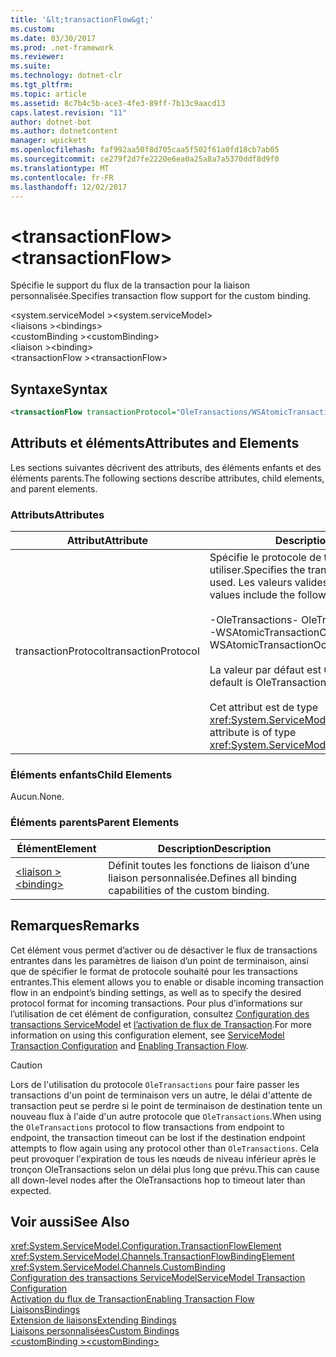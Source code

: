 ```yaml
---
title: '&lt;transactionFlow&gt;'
ms.custom: 
ms.date: 03/30/2017
ms.prod: .net-framework
ms.reviewer: 
ms.suite: 
ms.technology: dotnet-clr
ms.tgt_pltfrm: 
ms.topic: article
ms.assetid: 8c7b4c5b-ace3-4fe3-89ff-7b13c9aacd13
caps.latest.revision: "11"
author: dotnet-bot
ms.author: dotnetcontent
manager: wpickett
ms.openlocfilehash: faf992aa50f8d705caa5f502f61a0fd18cb7ab05
ms.sourcegitcommit: ce279f2d7fe2220e6ea0a25a8a7a5370ddf8d9f0
ms.translationtype: MT
ms.contentlocale: fr-FR
ms.lasthandoff: 12/02/2017
---
```

# <a name="lttransactionflowgt"></a><span data-ttu-id="d251a-102">&lt;transactionFlow&gt;</span><span class="sxs-lookup"><span data-stu-id="d251a-102">&lt;transactionFlow&gt;</span></span>
<span data-ttu-id="d251a-103">Spécifie le support du flux de la transaction pour la liaison personnalisée.</span><span class="sxs-lookup"><span data-stu-id="d251a-103">Specifies transaction flow support for the custom binding.</span></span>  
  
 <span data-ttu-id="d251a-104">\<system.serviceModel ></span><span class="sxs-lookup"><span data-stu-id="d251a-104">\<system.serviceModel></span></span>  
<span data-ttu-id="d251a-105">\<liaisons ></span><span class="sxs-lookup"><span data-stu-id="d251a-105">\<bindings></span></span>  
<span data-ttu-id="d251a-106">\<customBinding ></span><span class="sxs-lookup"><span data-stu-id="d251a-106">\<customBinding></span></span>  
<span data-ttu-id="d251a-107">\<liaison ></span><span class="sxs-lookup"><span data-stu-id="d251a-107">\<binding></span></span>  
<span data-ttu-id="d251a-108">\<transactionFlow ></span><span class="sxs-lookup"><span data-stu-id="d251a-108">\<transactionFlow></span></span>  
  
## <a name="syntax"></a><span data-ttu-id="d251a-109">Syntaxe</span><span class="sxs-lookup"><span data-stu-id="d251a-109">Syntax</span></span>  
  
```xml  
<transactionFlow transactionProtocol="OleTransactions/WSAtomicTransactionOctober2004"/>  
```  
  
## <a name="attributes-and-elements"></a><span data-ttu-id="d251a-110">Attributs et éléments</span><span class="sxs-lookup"><span data-stu-id="d251a-110">Attributes and Elements</span></span>  
 <span data-ttu-id="d251a-111">Les sections suivantes décrivent des attributs, des éléments enfants et des éléments parents.</span><span class="sxs-lookup"><span data-stu-id="d251a-111">The following sections describe attributes, child elements, and parent elements.</span></span>  
  
### <a name="attributes"></a><span data-ttu-id="d251a-112">Attributs</span><span class="sxs-lookup"><span data-stu-id="d251a-112">Attributes</span></span>  
  
|<span data-ttu-id="d251a-113">Attribut</span><span class="sxs-lookup"><span data-stu-id="d251a-113">Attribute</span></span>|<span data-ttu-id="d251a-114">Description</span><span class="sxs-lookup"><span data-stu-id="d251a-114">Description</span></span>|  
|---------------|-----------------|  
|<span data-ttu-id="d251a-115">transactionProtocol</span><span class="sxs-lookup"><span data-stu-id="d251a-115">transactionProtocol</span></span>|<span data-ttu-id="d251a-116">Spécifie le protocole de transaction à utiliser.</span><span class="sxs-lookup"><span data-stu-id="d251a-116">Specifies the transaction protocol to be used.</span></span> <span data-ttu-id="d251a-117">Les valeurs valides sont les suivantes :</span><span class="sxs-lookup"><span data-stu-id="d251a-117">Valid values include the following:</span></span><br /><br /> <span data-ttu-id="d251a-118">-OleTransactions</span><span class="sxs-lookup"><span data-stu-id="d251a-118">-   OleTransactions</span></span><br /><span data-ttu-id="d251a-119">-WSAtomicTransactionOctober2004</span><span class="sxs-lookup"><span data-stu-id="d251a-119">-   WSAtomicTransactionOctober2004</span></span><br /><br /> <span data-ttu-id="d251a-120">La valeur par défaut est OleTransactions.</span><span class="sxs-lookup"><span data-stu-id="d251a-120">The default is OleTransactions.</span></span><br /><br /> <span data-ttu-id="d251a-121">Cet attribut est de type <xref:System.ServiceModel.TransactionProtocol>.</span><span class="sxs-lookup"><span data-stu-id="d251a-121">This attribute is of type <xref:System.ServiceModel.TransactionProtocol>.</span></span>|  
  
### <a name="child-elements"></a><span data-ttu-id="d251a-122">Éléments enfants</span><span class="sxs-lookup"><span data-stu-id="d251a-122">Child Elements</span></span>  
 <span data-ttu-id="d251a-123">Aucun.</span><span class="sxs-lookup"><span data-stu-id="d251a-123">None.</span></span>  
  
### <a name="parent-elements"></a><span data-ttu-id="d251a-124">Éléments parents</span><span class="sxs-lookup"><span data-stu-id="d251a-124">Parent Elements</span></span>  
  
|<span data-ttu-id="d251a-125">Élément</span><span class="sxs-lookup"><span data-stu-id="d251a-125">Element</span></span>|<span data-ttu-id="d251a-126">Description</span><span class="sxs-lookup"><span data-stu-id="d251a-126">Description</span></span>|  
|-------------|-----------------|  
|[<span data-ttu-id="d251a-127">\<liaison ></span><span class="sxs-lookup"><span data-stu-id="d251a-127">\<binding></span></span>](../../../../../docs/framework/misc/binding.md)|<span data-ttu-id="d251a-128">Définit toutes les fonctions de liaison d’une liaison personnalisée.</span><span class="sxs-lookup"><span data-stu-id="d251a-128">Defines all binding capabilities of the custom binding.</span></span>|  
  
## <a name="remarks"></a><span data-ttu-id="d251a-129">Remarques</span><span class="sxs-lookup"><span data-stu-id="d251a-129">Remarks</span></span>  
 <span data-ttu-id="d251a-130">Cet élément vous permet d’activer ou de désactiver le flux de transactions entrantes dans les paramètres de liaison d’un point de terminaison, ainsi que de spécifier le format de protocole souhaité pour les transactions entrantes.</span><span class="sxs-lookup"><span data-stu-id="d251a-130">This element allows you to enable or disable incoming transaction flow in an endpoint’s binding settings, as well as to specify the desired protocol format for incoming transactions.</span></span> <span data-ttu-id="d251a-131">Pour plus d’informations sur l’utilisation de cet élément de configuration, consultez [Configuration des transactions ServiceModel](../../../../../docs/framework/wcf/feature-details/servicemodel-transaction-configuration.md) et [l’activation de flux de Transaction](../../../../../docs/framework/wcf/feature-details/enabling-transaction-flow.md).</span><span class="sxs-lookup"><span data-stu-id="d251a-131">For more information on using this configuration element, see [ServiceModel Transaction Configuration](../../../../../docs/framework/wcf/feature-details/servicemodel-transaction-configuration.md) and [Enabling Transaction Flow](../../../../../docs/framework/wcf/feature-details/enabling-transaction-flow.md).</span></span>  
  
> [!CAUTION]
>  <span data-ttu-id="d251a-132">Lors de l'utilisation du protocole `OleTransactions` pour faire passer les transactions d'un point de terminaison vers un autre, le délai d'attente de transaction peut se perdre si le point de terminaison de destination tente un nouveau flux à l'aide d'un autre protocole que `OleTransactions`.</span><span class="sxs-lookup"><span data-stu-id="d251a-132">When using the `OleTransactions` protocol to flow transactions from endpoint to endpoint, the transaction timeout can be lost if the destination endpoint attempts to flow again using any protocol other than `OleTransactions`.</span></span> <span data-ttu-id="d251a-133">Cela peut provoquer l'expiration de tous les nœuds de niveau inférieur après le tronçon OleTransactions selon un délai plus long que prévu.</span><span class="sxs-lookup"><span data-stu-id="d251a-133">This can cause all down-level nodes after the OleTransactions hop to timeout later than expected.</span></span>  
  
## <a name="see-also"></a><span data-ttu-id="d251a-134">Voir aussi</span><span class="sxs-lookup"><span data-stu-id="d251a-134">See Also</span></span>  
 <xref:System.ServiceModel.Configuration.TransactionFlowElement>  
 <xref:System.ServiceModel.Channels.TransactionFlowBindingElement>  
 <xref:System.ServiceModel.Channels.CustomBinding>  
 [<span data-ttu-id="d251a-135">Configuration des transactions ServiceModel</span><span class="sxs-lookup"><span data-stu-id="d251a-135">ServiceModel Transaction Configuration</span></span>](../../../../../docs/framework/wcf/feature-details/servicemodel-transaction-configuration.md)  
 [<span data-ttu-id="d251a-136">Activation du flux de Transaction</span><span class="sxs-lookup"><span data-stu-id="d251a-136">Enabling Transaction Flow</span></span>](../../../../../docs/framework/wcf/feature-details/enabling-transaction-flow.md)  
 [<span data-ttu-id="d251a-137">Liaisons</span><span class="sxs-lookup"><span data-stu-id="d251a-137">Bindings</span></span>](../../../../../docs/framework/wcf/bindings.md)  
 [<span data-ttu-id="d251a-138">Extension de liaisons</span><span class="sxs-lookup"><span data-stu-id="d251a-138">Extending Bindings</span></span>](../../../../../docs/framework/wcf/extending/extending-bindings.md)  
 [<span data-ttu-id="d251a-139">Liaisons personnalisées</span><span class="sxs-lookup"><span data-stu-id="d251a-139">Custom Bindings</span></span>](../../../../../docs/framework/wcf/extending/custom-bindings.md)  
 [<span data-ttu-id="d251a-140">\<customBinding ></span><span class="sxs-lookup"><span data-stu-id="d251a-140">\<customBinding></span></span>](../../../../../docs/framework/configure-apps/file-schema/wcf/custombinding.md)
